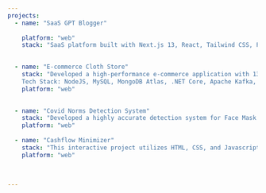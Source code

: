 ```yaml
---
projects:
  - name: "SaaS GPT Blogger"
    
    platform: "web"
    stack: "SaaS platform built with Next.js 13, React, Tailwind CSS, Prisma, and Stripe for Payment Integration. It offers a wide range of functionalities, including User management , Blog Generation and Blog Management. This user-friendly platform is designed to seamlessly provide these features to users. With its intuitive interface and integration with authentication and subscription services, platform makes it easy for users to interact with artificial intelligence and effortlessly generate blog"
    

  - name: "E-commerce Cloth Store"
    stack: "Developed a high-performance e-commerce application with 13 individual microservices. Implemented Choreography pattern for microservice architecture and used JSON for inter-service communication. Incorporated Apache Kafka for message queuing, resulting in an overall increase in processing speed of 30%. Deployed on Docker with 99.99% uptime.
    Tech Stack: NodeJS, MySQL, MongoDB Atlas, .NET Core, Apache Kafka, Docker, React.js, jQuery, Postman, Apache Xampp, Git."
    platform: "web"
    

  - name: "Covid Norms Detection System"
    stack: "Developed a highly accurate detection system for Face Mask Detection and Social Dis- tancing Tracer with a 98.75% accuracy rate using CNN (TensorFlow, Keras, Pretrained ResNet50v2) and a YOLO-based DNN. Trained the system on 10,000 images with a processing speed of 150ms per image and integrated real-time video analysis ca- pabilities. Achieved a precision of 97.8% in identifying mask usage and social distancing violations, leading to improved safety compliance in public spaces."
    platform: "web"
    
  - name: "Cashflow Minimizer"
    stack: "This interactive project utilizes HTML, CSS, and Javascript to solve complex cash transactions dynamically. It leverages Apache servers for generating dynamic input values and implements the Binary Heap algorithm for space and time optimizations. The output intelligently suggests the most efficient way to resolve transactions, such as directly transferring cash between individuals."
    platform: "web"
    
    
   
---
```

